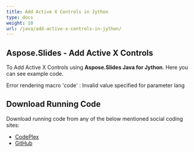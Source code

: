 ```yaml
---
title: Add Active X Controls in Jython
type: docs
weight: 10
url: /java/add-active-x-controls-in-jython/
---
```


## **Aspose.Slides - Add Active X Controls**
To Add Active X Controls using **Aspose.Slides Java for Jython**. Here you can see example code.

Error rendering macro 'code' : Invalid value specified for parameter lang
## **Download Running Code**
Download running code from any of the below mentioned social coding sites:

- [CodePlex](https://asposeslidesjavajython.codeplex.com/releases/view/620122)
- [GitHub](https://github.com/aspose-slides/Aspose.Slides-for-Java/releases/tag/Aspose.Slides_Java_for_Jython-v1.0)
